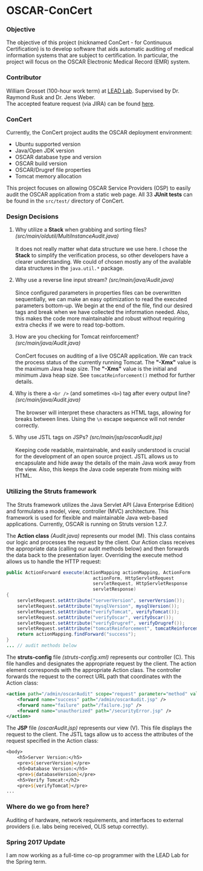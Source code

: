 # OSCAR-ConCert
### Objective
The objective of this project (nicknamed ConCert - for Continuous Certification) is to develop software that aids automatic auditing of medical information systems that are subject to certification. In particular, the project will focus on the OSCAR Electronic Medical Record (EMR) system.

### Contributor
William Grosset (100-hour work term) at [LEAD Lab](http://leadlab.ca/about-us/). Supervised by Dr. Raymond Rusk and Dr. Jens Weber.  
The accepted feature request (via JIRA) can be found [here](https://oscaremr.atlassian.net/browse/OSCAREMR-6051/).

### ConCert
Currently, the ConCert project audits the OSCAR deployment environment:
* Ubuntu supported version
* Java/Open JDK version
* OSCAR database type and version
* OSCAR build version
* OSCAR/Drugref file properties
* Tomcat memory allocation

This project focuses on allowing OSCAR Service Providers (OSP) to easily audit the OSCAR application from a static web page. All 33 **JUnit tests** can be found in the ```src/test/``` directory of ConCert.

### Design Decisions
1. Why utilize a **Stack** when grabbing and sorting files? *(src/main/oldutil/MultiInstanceAudit.java)*<br><br>
It does not really matter what data structure we use here. I chose the **Stack** to simplify the verification process, so other developers have a clearer understanding. We could of chosen mostly any of the available data structures in the ```java.util.*``` package.

2. Why use a reverse line input stream? *(src/main/java/Audit.java)*<br><br> 
Since configured parameters in properties files can be overwritten sequentially, we can make an easy optimization to read the executed parameters bottom-up. We begin at the end of the file, find our desired tags and break when we have collected the information needed. Also, this makes the code more maintainable and robust without requiring extra checks if we were to read top-bottom.

3. How are you checking for Tomcat reinforcement? *(src/main/java/Audit.java)*<br><br> 
ConCert focuses on auditing of a live OSCAR application. We can track the process status of the currently running Tomcat. The **"-Xmx"** value is the maximum Java heap size. The **"-Xms"** value is the initial and minimum Java heap size. See ```tomcatReinforcement()``` method for further details.

4. Why is there a ```<br />``` (and sometimes ```<b>```) tag after every output line? *(src/main/java/Audit.java)*<br><br> 
The browser will interpret these characters as HTML tags, allowing for breaks between lines. Using the ```\n``` escape sequence will not render correctly.

5. Why use JSTL tags on JSPs? *(src/main/jsp/oscarAudit.jsp)*<br><br> 
Keeping code readable, maintainable, and easily understood is crucial for the development of an open source project. JSTL allows us to encapsulate and hide away the details of the main Java work away from the view. Also, this keeps the Java code seperate from mixing with HTML.

### Utilizing the Struts framework
The Struts framework utilizes the Java Servlet API (Java Enterprise Edition) and formulates a model, view, controller (MVC) architecture. This framework is used for flexible and maintainable Java web-based applications. Currently, OSCAR is running on Struts version 1.2.7.

The **Action class** *(Audit.java)* represents our model (M). This class contains our logic and processes the request by the client. Our Action class receives the appropriate data (calling our audit methods below) and then forwards the data back to the presentation layer. Overriding the execute method allows us to handle the HTTP request:
```java
public ActionForward execute(ActionMapping actionMapping, ActionForm 
                                actionForm, HttpServletRequest 
                                servletRequest, HttpServletResponse 
                                servletResponse) 
{
    servletRequest.setAttribute("serverVersion", serverVersion());
    servletRequest.setAttribute("mysqlVersion", mysqlVersion());
    servletRequest.setAttribute("verifyTomcat", verifyTomcat());
    servletRequest.setAttribute("verifyOscar", verifyOscar());
    servletRequest.setAttribute("verifyDrugref", verifyDrugref());
    servletRequest.setAttribute("tomcatReinforcement", tomcatReinforcement());
    return actionMapping.findForward("success");
}
... // audit methods below
```

The **struts-config** file *(struts-config.xml)* represents our controller (C). This file handles and designates the appropriate request by the client. The action element corresponds with the appropriate Action class. The controller forwards the request to the correct URL path that coordinates with the Action class:
```xml
<action path="/admin/oscarAudit" scope="request" parameter="method" validate="false" type="oscar.util.Audit">
    <forward name="success" path="/admin/oscarAudit.jsp" />
    <forward name="failure" path="/failure.jsp" />
    <forward name="unauthorized" path="/securityError.jsp" />
</action>
```

The **JSP** file *(oscarAudit.jsp)* represents our view (V). This file displays the request to the client. The JSTL tags allow us to access the attributes of the request specified in the Action class:
```jsp
<body>
    <h5>Server Version:</h5>
    <pre>${serverVersion}</pre>
    <h5>Database Version:</h5>
    <pre>${databaseVersion}</pre>
    <h5>Verify Tomcat:</h2>
    <pre>${verifyTomcat}</pre>
...
```
### Where do we go from here?
Auditing of hardware, network requirements, and interfaces to external providers (i.e. labs being received, OLIS setup correctly).

### Spring 2017 Update
I am now working as a full-time co-op programmer with the LEAD Lab for the Spring term.
